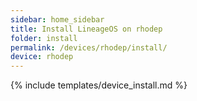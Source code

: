 ```yaml
---
sidebar: home_sidebar
title: Install LineageOS on rhodep
folder: install
permalink: /devices/rhodep/install/
device: rhodep
---
```

{% include templates/device_install.md %}
